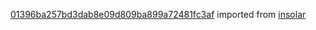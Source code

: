 [01396ba257bd3dab8e09d809ba899a72481fc3af](https://github.com/insolar/insolar/commit/01396ba257bd3dab8e09d809ba899a72481fc3af) imported from [insolar](https://github.com/insolar/insolar)
